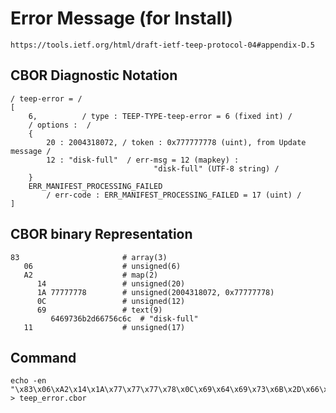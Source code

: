 <!--
 Copyright (c) 2020 SECOM CO., LTD. All Rights reserved.

 SPDX-License-Identifier: BSD-2-Clause
-->

# Error Message (for Install)
    https://tools.ietf.org/html/draft-ietf-teep-protocol-04#appendix-D.5

## CBOR Diagnostic Notation
    / teep-error = /
    [
        6,          / type : TEEP-TYPE-teep-error = 6 (fixed int) /
        / options :  /
        {
            20 : 2004318072, / token : 0x777777778 (uint), from Update message /
            12 : "disk-full"  / err-msg = 12 (mapkey) :
                                    "disk-full" (UTF-8 string) /
        }
        ERR_MANIFEST_PROCESSING_FAILED
            / err-code : ERR_MANIFEST_PROCESSING_FAILED = 17 (uint) /
    ]


## CBOR binary Representation
    83                       # array(3)
       06                    # unsigned(6)
       A2                    # map(2)
          14                 # unsigned(20)
          1A 77777778        # unsigned(2004318072, 0x77777778)
          0C                 # unsigned(12)
          69                 # text(9)
             6469736b2d66756c6c  # "disk-full"
       11                    # unsigned(17)

## Command
    echo -en "\x83\x06\xA2\x14\x1A\x77\x77\x77\x78\x0C\x69\x64\x69\x73\x6B\x2D\x66\x75\x6C\x6C\x11" > teep_error.cbor
